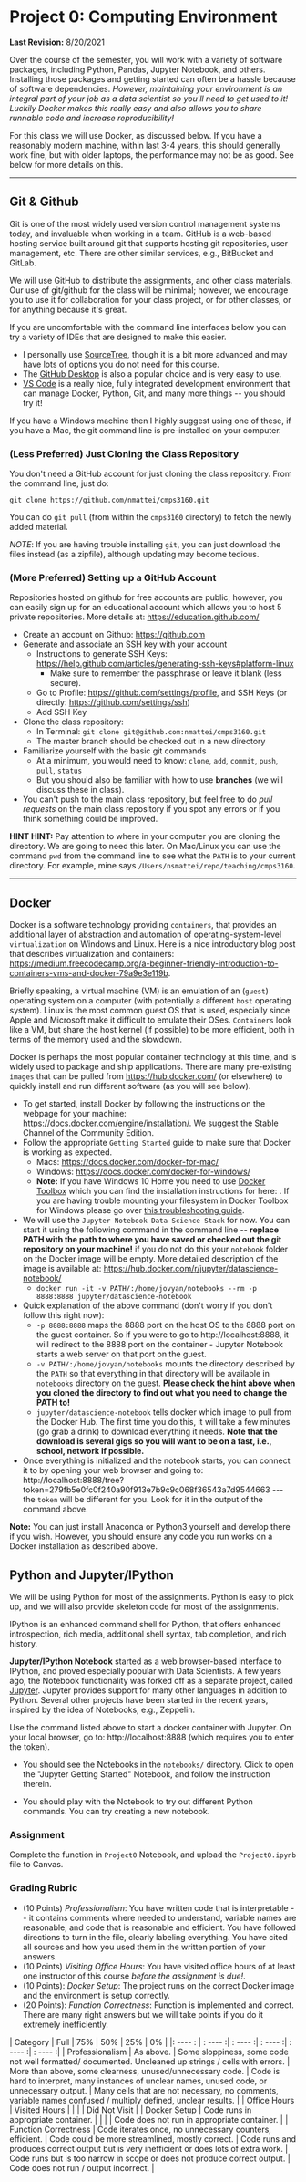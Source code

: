 # Project 0: Computing Environment

**Last Revision:** 8/20/2021

Over the course of the semester, you will work with a variety of software packages, including Python, Pandas, Jupyter Notebook, and others. Installing those packages and getting started can often be a hassle because of software dependencies.  *However, maintaining your environment is an integral part of your job as a data scientist so you'll need to get used to it!  Luckily Docker makes this really easy and also allows you to share runnable code and increase reproducibility!*

For this class we will use Docker, as discussed below. If you have a reasonably modern machine, within last 3-4 years, this should generally work fine, but with older laptops, the performance may not be as good. See below for more details on this.

---

## Git & Github

Git is one of the most widely used version control management systems today, and invaluable when working in a team. GitHub is a web-based hosting service built around git that supports hosting git repositories, user management, etc. There are other similar services, e.g., BitBucket and GitLab.

We will use GitHub to distribute the assignments, and other class materials. Our use of git/github for the class will be minimal; however, we encourage you to use it for collaboration for your class project, or for other classes, or for anything because it's great.

If you are uncomfortable with the command line interfaces below you can try a variety of IDEs that are designed to make this easier.  
* I personally use [SourceTree](https://www.sourcetreeapp.com/), though it is a bit more advanced and may have lots of options you do not need for this course.
* The [GitHub Desktop](https://desktop.github.com/) is also a popular choice and is very easy to use. 
* [VS Code](https://code.visualstudio.com/) is a really nice, fully integrated development environment that can manage Docker, Python, Git, and many more things -- you should try it!

If you have a Windows machine then I highly suggest using one of these, if you have a Mac, the git command line is pre-installed on your computer.

### (Less Preferred) Just Cloning the Class Repository
You don't need a GitHub account for just cloning the class repository. From the command line, just do:

`git clone https://github.com/nmattei/cmps3160.git`

You can do `git pull` (from within the `cmps3160` directory) to fetch the newly added material. 

*NOTE*: If you are having trouble installing `git`, you can just download the files instead (as a zipfile), although updating may become tedious. 

### (More Preferred) Setting up a GitHub Account 
Repositories hosted on github for free accounts are public; however, you can easily sign up for an educational account which allows you to host 5 private repositories. More details at: https://education.github.com/

- Create an account on Github: https://github.com
- Generate and associate an SSH key with your account
    - Instructions to generate SSH Keys: https://help.github.com/articles/generating-ssh-keys#platform-linux
        - Make sure to remember the passphrase or leave it blank (less secure).
    - Go to Profile: https://github.com/settings/profile, and SSH Keys (or directly: https://github.com/settings/ssh)
    - Add SSH Key
- Clone the class repository:
    - In Terminal: `git clone git@github.com:nmattei/cmps3160.git`
    - The master branch should be checked out in a new directory 
- Familiarize yourself with the basic git commands
    - At a minimum, you would need to know: `clone`, `add`, `commit`, `push`, `pull`, `status`
    - But you should also be familiar with how to use **branches** (we will discuss these in class).
- You can't push to the main class repository, but feel free to do *pull requests* on the main class repository if you spot any errors or if you think something could be improved.

**HINT HINT:** Pay attention to where in your computer you are cloning the directory.  We are going to need this later.  On Mac/Linux you can use the command `pwd` from the command line to see what the `PATH` is to your current directory.  For example, mine says `/Users/nsmattei/repo/teaching/cmps3160`.

--- 

## Docker

Docker is a software technology providing `containers`, that provides an additional layer of abstraction and automation of operating-system-level `virtualization` on Windows and Linux. Here is a nice introductory blog post that describes virtualization and containers: https://medium.freecodecamp.org/a-beginner-friendly-introduction-to-containers-vms-and-docker-79a9e3e119b. 

Briefly speaking, a virtual machine (VM) is an emulation of an (`guest`) operating system on a computer (with potentially a different `host` operating system). Linux is the most common guest OS that is used, especially since Apple and Microsoft make it difficult to emulate their OSes. `Containers` look like a VM, but share the host kernel (if possible) to be more efficient, both in terms of the memory used and the slowdown.

Docker is perhaps the most popular container technology at this time, and is widely used to package and ship applications. There are many pre-existing `images` that can be pulled from https://hub.docker.com/ (or elsewhere) to quickly install and run different software (as you will see below).

- To get started, install Docker by following the instructions on the webpage for your machine: https://docs.docker.com/engine/installation/. We suggest the Stable Channel of the Community Edition.
- Follow the appropriate `Getting Started` guide to make sure that Docker is working as expected.
	- Macs: https://docs.docker.com/docker-for-mac/
	- Windows: https://docs.docker.com/docker-for-windows/
	- **Note:** If you have Windows 10 Home you need to use [Docker Toolbox](https://docs.docker.com/toolbox/toolbox_install_windows/) which you can find the installation instructions for here: .  If you are having trouble mounting your filesystem in Docker Toolbox for Windows please go over [this troubleshooting guide](https://medium.com/@Charles_Stover/fixing-volumes-in-docker-toolbox-4ad5ace0e572).
- We will use the `Jupyter Notebook Data Science Stack` for now. You can start it using the following command in the command line -- **replace PATH with the path to where you have saved or checked out the git repository on your machine!** if you do not do this your `notebook` folder on the Docker image will be empty. More detailed description of the image is available at: https://hub.docker.com/r/jupyter/datascience-notebook/
	- `docker run -it -v PATH/:/home/jovyan/notebooks --rm -p 8888:8888 jupyter/datascience-notebook`
- Quick explanation of the above command (don't worry if you don't follow this right now):
	- `-p 8888:8888` maps the 8888 port on the host OS to the 8888 port on the guest container. So if you were to go to http://localhost:8888, it will redirect to the 8888 port on the container - Jupyter Notebook starts a web server on that port on the guest.
	- `-v PATH/:/home/jovyan/notebooks` mounts the directory described by the `PATH` so that everything in that directory will be available in `notebooks` directory on the guest.  **Please check the hint above when you cloned the directory to find out what you need to change the PATH to!**
	- `jupyter/datascience-notebook` tells docker which image to pull from the Docker Hub. The first time you do this, it will take a few minutes (go grab a drink) to download everything it needs.  **Note that the download is several gigs so you will want to be on a fast, i.e., school, network if possible.**
- Once everything is initialized and the notebook starts, you can connect it to by opening your web browser and going to: http://localhost:8888/tree?token=279fb5e0fc0f240a90f913e7b9c9c068f36543a7d9544663  --- the `token` will be different for you. Look for it in the output of the command above.

**Note:** You can just install Anaconda or Python3 yourself and develop there if you wish.  However, you should ensure any code you run works on a Docker installation as described above.

## Python and Jupyter/IPython

We will be using Python for most of the assignments. Python is easy to pick up, and we will also provide skeleton code for most of the assignments. 

IPython is an enhanced command shell for Python, that offers enhanced introspection, rich media, additional shell syntax, tab completion, and rich history. 

**Jupyter/IPython Notebook** started as a web browser-based interface to IPython, and proved especially popular with Data Scientists. A few years ago, the Notebook functionality was forked off as a separate project, called [Jupyter](http://jupyter.org/). Jupyter provides support for many other languages in addition to Python. Several other projects have been started in the recent years, inspired by the idea of Notebooks, e.g., Zeppelin.

Use the command listed above to start a docker container with Jupyter. On your local browser, go to: http://localhost:8888 (which requires you to enter the token). 

* You should see the Notebooks in the `notebooks/` directory. Click to open the "Jupyter Getting Started" Notebook, and follow the instruction therein.

* You should play with the Notebook to try out different Python commands. You can try creating a new notebook.

### Assignment 

Complete the function in `Project0` Notebook, and upload the `Project0.ipynb` file to Canvas.

### Grading Rubric

* (10 Points) *Professionalism*: You have written code that is interpretable -- it contains comments where needed to understand, variable names are reasonable, and code that is reasonable and efficient. You have followed directions to turn in the file, clearly labeling everything. You have cited all sources and how you used them in the written portion of your answers.
* (10 Points) *Visiting Office Hours*: You have visited office hours of at least one instructor of this course *before the assignment is due!*.
* (10 Points): *Docker Setup*: The project runs on the correct Docker image and the environment is setup correctly.
* (20 Points): *Function Correctness*: Function is implemented and correct.  There are many right answers but we will take points if you do it extremely inefficiently.

| Category  | Full    |    75%  |    50%  |   25%   |   0%    |
|:  ----  : | : ---- :| : ---- :| : ---- :| : ---- :| : ---- :|
| Professionalism      | As above. | Some sloppiness, some code not well formatted/ documented. Uncleaned up strings / cells with errors. | More than above, some clearness, unused/unnecessary code. | Code is hard to interpret, many instances of unclear names, unused code, or unnecessary output.  | Many cells that are not necessary, no comments, variable names confused / multiply defined, unclear results. |
| Office Hours         | Visited Hours | | | | Did Not Visit | 
| Docker Setup         | Code runs in appropriate container. | | | | Code does not run in appropriate container. | 
| Function Correctness | Code iterates once, no unnecessary counters, efficient. | Code could be more streamlined, mostly correct. | Code runs and produces correct output but is very inefficient or does lots of extra work. | Code runs but is too narrow in scope or does not produce correct output. | Code does not run / output incorrect. | 
